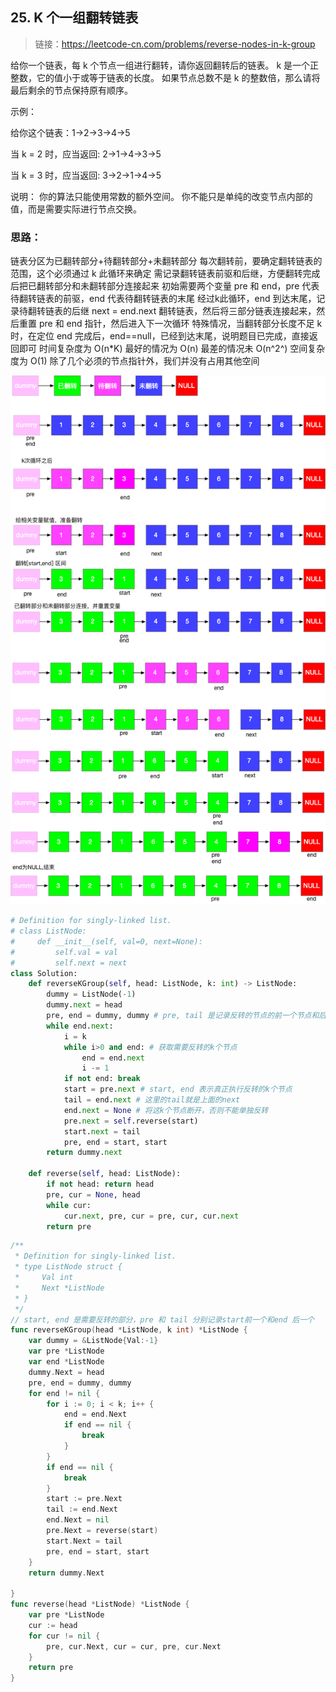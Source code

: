 ## 25. K 个一组翻转链表
>链接：https://leetcode-cn.com/problems/reverse-nodes-in-k-group

给你一个链表，每 k 个节点一组进行翻转，请你返回翻转后的链表。
k 是一个正整数，它的值小于或等于链表的长度。
如果节点总数不是 k 的整数倍，那么请将最后剩余的节点保持原有顺序。

示例：

给你这个链表：1->2->3->4->5

当 k = 2 时，应当返回: 2->1->4->3->5

当 k = 3 时，应当返回: 3->2->1->4->5

说明：
你的算法只能使用常数的额外空间。
你不能只是单纯的改变节点内部的值，而是需要实际进行节点交换。

### 思路：
链表分区为已翻转部分+待翻转部分+未翻转部分
每次翻转前，要确定翻转链表的范围，这个必须通过 k 此循环来确定
需记录翻转链表前驱和后继，方便翻转完成后把已翻转部分和未翻转部分连接起来
初始需要两个变量 pre 和 end，pre 代表待翻转链表的前驱，end 代表待翻转链表的末尾
经过k此循环，end 到达末尾，记录待翻转链表的后继 next = end.next
翻转链表，然后将三部分链表连接起来，然后重置 pre 和 end 指针，然后进入下一次循环
特殊情况，当翻转部分长度不足 k 时，在定位 end 完成后，end==null，已经到达末尾，说明题目已完成，直接返回即可
时间复杂度为 O(n*K) 最好的情况为 O(n) 最差的情况未 O(n^2^)
空间复杂度为 O(1) 除了几个必须的节点指针外，我们并没有占用其他空间

![](../images/25_01.png)

```python
# Definition for singly-linked list.
# class ListNode:
#     def __init__(self, val=0, next=None):
#         self.val = val
#         self.next = next
class Solution:
    def reverseKGroup(self, head: ListNode, k: int) -> ListNode:
        dummy = ListNode(-1)
        dummy.next = head
        pre, end = dummy, dummy # pre, tail 是记录反转的节点的前一个节点和后一个节点，
        while end.next:
            i = k
            while i>0 and end: # 获取需要反转的k个节点
                end = end.next 
                i -= 1
            if not end: break
            start = pre.next # start, end 表示真正执行反转的k个节点
            tail = end.next # 这里的tail就是上面的next
            end.next = None # 将这k个节点断开，否则不能单独反转
            pre.next = self.reverse(start)
            start.next = tail
            pre, end = start, start
        return dummy.next

    def reverse(self, head: ListNode):
        if not head: return head
        pre, cur = None, head
        while cur:
            cur.next, pre, cur = pre, cur, cur.next
        return pre
```
```go
/**
 * Definition for singly-linked list.
 * type ListNode struct {
 *     Val int
 *     Next *ListNode
 * }
 */
// start, end 是需要反转的部分，pre 和 tail 分别记录start前一个和end 后一个
func reverseKGroup(head *ListNode, k int) *ListNode {
    var dummy = &ListNode{Val:-1}
    var pre *ListNode
    var end *ListNode
    dummy.Next = head
    pre, end = dummy, dummy
    for end != nil {
        for i := 0; i < k; i++ {
            end = end.Next
            if end == nil {
                break
            }
	    }
        if end == nil {
            break
        }
        start := pre.Next
        tail := end.Next
        end.Next = nil
        pre.Next = reverse(start)
        start.Next = tail
        pre, end = start, start
    }
    return dummy.Next

}
func reverse(head *ListNode) *ListNode {
    var pre *ListNode
    cur := head
    for cur != nil {
        pre, cur.Next, cur = cur, pre, cur.Next
    }
    return pre
}
```
